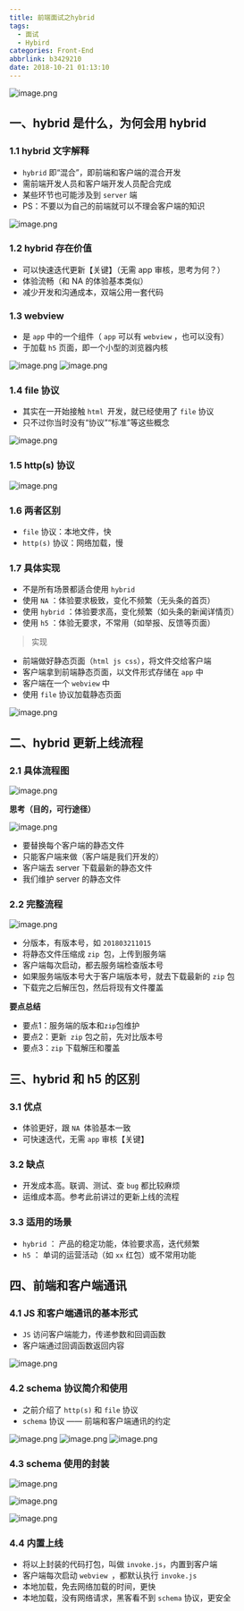 ```yaml
---
title: 前端面试之hybrid
tags:
  - 面试
  - Hybird
categories: Front-End
abbrlink: b3429210
date: 2018-10-21 01:13:10
---
```


![image.png](https://upload-images.jianshu.io/upload_images/1480597-c6dfe0f6f12fe034.png?imageMogr2/auto-orient/strip%7CimageView2/2/w/1240)


## 一、hybrid 是什么，为何会用 hybrid

### 1.1 hybrid 文字解释

- `hybrid` 即“混合”，即前端和客户端的混合开发
- 需前端开发人员和客户端开发人员配合完成
- 某些环节也可能涉及到 `server` 端
- PS：不要以为自己的前端就可以不理会客户端的知识

![image.png](https://upload-images.jianshu.io/upload_images/1480597-8bb6aab836ef1b04.png?imageMogr2/auto-orient/strip%7CimageView2/2/w/1240)

### 1.2 hybrid 存在价值

- 可以快速迭代更新【关键】（无需 app 审核，思考为何？）
- 体验流畅（和 NA 的体验基本类似）
- 减少开发和沟通成本，双端公用一套代码

### 1.3 webview

- 是 `app` 中的一个组件（ `app` 可以有 `webview` ，也可以没有）
- 于加载 `h5` 页面，即一个小型的浏览器内核

![image.png](https://upload-images.jianshu.io/upload_images/1480597-683f8336237ea709.png?imageMogr2/auto-orient/strip%7CimageView2/2/w/1240)
![image.png](https://upload-images.jianshu.io/upload_images/1480597-2c35b8e256628d90.png?imageMogr2/auto-orient/strip%7CimageView2/2/w/1240)

### 1.4 file 协议

- 其实在一开始接触 `html `开发，就已经使用了 `file` 协议
- 只不过你当时没有“协议”“标准”等这些概念

![image.png](https://upload-images.jianshu.io/upload_images/1480597-658f64270968f795.png?imageMogr2/auto-orient/strip%7CimageView2/2/w/1240)

### 1.5 http(s) 协议

![image.png](https://upload-images.jianshu.io/upload_images/1480597-120c70939dda4f33.png?imageMogr2/auto-orient/strip%7CimageView2/2/w/1240)


### 1.6 两者区别

- `file` 协议：本地文件，快
- `http(s)` 协议：网络加载，慢

### 1.7 具体实现

- 不是所有场景都适合使用 `hybrid`
- 使用 `NA` ：体验要求极致，变化不频繁（无头条的首页）
- 使用 `hybrid` ：体验要求高，变化频繁（如头条的新闻详情页）
- 使用 `h5` ：体验无要求，不常用（如举报、反馈等页面）

> 实现

- 前端做好静态页面（`html js css`），将文件交给客户端
- 客户端拿到前端静态页面，以文件形式存储在 `app` 中
- 客户端在一个 `webview` 中
- 使用 `file` 协议加载静态页面

![image.png](https://upload-images.jianshu.io/upload_images/1480597-78c3827d77e01846.png?imageMogr2/auto-orient/strip%7CimageView2/2/w/1240)

## 二、hybrid 更新上线流程

### 2.1 具体流程图

![image.png](https://upload-images.jianshu.io/upload_images/1480597-968e9acbd54baf44.png?imageMogr2/auto-orient/strip%7CimageView2/2/w/1240)


**思考（目的，可行途径）**

![image.png](https://upload-images.jianshu.io/upload_images/1480597-da3cb73a39523a77.png?imageMogr2/auto-orient/strip%7CimageView2/2/w/1240)

- 要替换每个客户端的静态文件
- 只能客户端来做（客户端是我们开发的）
- 客户端去 server 下载最新的静态文件
- 我们维护 server 的静态文件

### 2.2 完整流程

![image.png](https://upload-images.jianshu.io/upload_images/1480597-3ed2e0dcff457b30.png?imageMogr2/auto-orient/strip%7CimageView2/2/w/1240)

- 分版本，有版本号，如 `201803211015`
- 将静态文件压缩成 `zip `包，上传到服务端
- 客户端每次启动，都去服务端检查版本号
- 如果服务端版本号大于客户端版本号，就去下载最新的 `zip` 包
- 下载完之后解压包，然后将现有文件覆盖

**要点总结**

- 要点1：服务端的版本和` zip `包维护
- 要点2：更新` zip` 包之前，先对比版本号
- 要点3：`zip` 下载解压和覆盖

## 三、hybrid 和 h5 的区别

### 3.1 优点

- 体验更好，跟 `NA `体验基本一致
- 可快速迭代，无需 `app` 审核【关键】

### 3.2 缺点

- 开发成本高。联调、测试、查 `bug` 都比较麻烦
- 运维成本高。参考此前讲过的更新上线的流程

### 3.3 适用的场景

- `hybrid` ： 产品的稳定功能，体验要求高，迭代频繁
- `h5` ： 单词的运营活动（如 `xx` 红包）或不常用功能

## 四、前端和客户端通讯

### 4.1 JS 和客户端通讯的基本形式

- `JS` 访问客户端能力，传递参数和回调函数
- 客户端通过回调函数返回内容

![image.png](https://upload-images.jianshu.io/upload_images/1480597-68700d9920ef0351.png?imageMogr2/auto-orient/strip%7CimageView2/2/w/1240)

### 4.2 schema 协议简介和使用

- 之前介绍了 `http(s)` 和 `file` 协议
- `schema` 协议 —— 前端和客户端通讯的约定

![image.png](https://upload-images.jianshu.io/upload_images/1480597-728d555cfb705e00.png?imageMogr2/auto-orient/strip%7CimageView2/2/w/1240)
![image.png](https://upload-images.jianshu.io/upload_images/1480597-87869b716de1fee3.png?imageMogr2/auto-orient/strip%7CimageView2/2/w/1240)
![image.png](https://upload-images.jianshu.io/upload_images/1480597-a0215dd1a9fcfa34.png?imageMogr2/auto-orient/strip%7CimageView2/2/w/1240)

### 4.3 schema 使用的封装

![image.png](https://upload-images.jianshu.io/upload_images/1480597-870b827be457e049.png?imageMogr2/auto-orient/strip%7CimageView2/2/w/1240)

![image.png](https://upload-images.jianshu.io/upload_images/1480597-725ad0ec319d8d88.png?imageMogr2/auto-orient/strip%7CimageView2/2/w/1240)

![image.png](https://upload-images.jianshu.io/upload_images/1480597-66d0b2f3f4af2495.png?imageMogr2/auto-orient/strip%7CimageView2/2/w/1240)

### 4.4 内置上线
 
- 将以上封装的代码打包，叫做 `invoke.js`，内置到客户端
- 客户端每次启动 `webview `，都默认执行 `invoke.js`
- 本地加载，免去网络加载的时间，更快
- 本地加载，没有网络请求，黑客看不到 `schema` 协议，更安全
